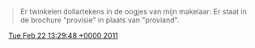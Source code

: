 > Er twinkelen dollartekens in de oogjes van mijn makelaar: Er staat in de brochure "provisie" in plaats van "proviand"\.

<img src="../../media/tweet.ico" width="12" /> [Tue Feb 22 13:29:48 +0000 2011](https://twitter.com/DromerDenker/status/40040562052710400)